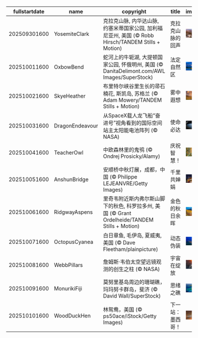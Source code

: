 |fullstartdate|name|copyright|title|image|
|--|--|--|--|--|
202509301600|YosemiteClark|克拉克山脉, 内华达山脉, 约塞米蒂国家公园, 加利福尼亚州, 美国 (© Robb Hirsch/TANDEM Stills + Motion)|克拉克山脉的回声|![](/zh-CN/2025/10/202509301600YosemiteClark.jpg)|
202510011600|OxbowBend|蛇河上的牛轭湖, 大提顿国家公园, 怀俄明州, 美国 (© DanitaDelimont.com/AWL Images/SuperStock)|法定自然区|![](/zh-CN/2025/10/202510011600OxbowBend.jpg)|
202510021600|SkyeHeather|布里特尔峡谷里生长的帚石楠花, 斯凯岛, 苏格兰 (© Adam Mowery/TANDEM Stills + Motion)|雾中遐想|![](/zh-CN/2025/10/202510021600SkyeHeather.jpg)|
202510031600|DragonEndeavour|从SpaceX载人龙飞船“奋进号”视角看到的国际空间站主太阳能电池阵列 (© NASA)|使命必达|![](/zh-CN/2025/10/202510031600DragonEndeavour.jpg)|
202510041600|TeacherOwl|中欧森林里的鬼鸮 (© Ondrej Prosicky/Alamy)|庆祝智慧！|![](/zh-CN/2025/10/202510041600TeacherOwl.jpg)|
202510051600|AnshunBridge|安顺桥中秋灯展，成都，中国 (© Philippe LEJEANVRE/Getty Images)|千里共婵娟|![](/zh-CN/2025/10/202510051600AnshunBridge.jpg)|
202510061600|RidgwayAspens|里奇韦附近斯内弗尔斯山脚下的秋色, 科罗拉多州, 美国 (© Grant Ordelheide/TANDEM Stills + Motion)|金色的秋日余晖|![](/zh-CN/2025/10/202510061600RidgwayAspens.jpg)|
202510071600|OctopusCyanea|白日章鱼, 毛伊岛, 夏威夷, 美国 (© Dave Fleetham/plainpicture)|动态伪装|![](/zh-CN/2025/10/202510071600OctopusCyanea.jpg)|
202510081600|WebbPillars|‌詹姆斯·韦伯太空望远镜观测的创生之柱 (© NASA)|宇宙在绽放|![](/zh-CN/2025/10/202510081600WebbPillars.jpg)|
202510091600|MonurikiFiji|莫努里基岛周边的珊瑚礁，玛玛努卡群岛，斐济 (© David Wall/SuperStock)|思绪之礁|![](/zh-CN/2025/10/202510091600MonurikiFiji.jpg)|
202510101600|WoodDuckHen|林鸳鸯，美国 (© ps50ace/iStock/Getty Images)|下一站：墨西哥！|![](/zh-CN/2025/10/202510101600WoodDuckHen.jpg)|
